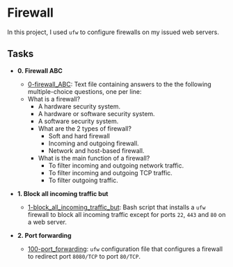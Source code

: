 # Firewall

In this project, I used `ufw` to configure firewalls on my issued web servers.

## Tasks

* **0. Firewall ABC**
  * [0-firewall_ABC](./0-firewall_ABC): Text file containing answers to the the
following multiple-choice questions, one per line:
  * What is a firewall?
	  * A hardware security system.
	  * A hardware or software security system.
	  * A software security system.
	* What are the 2 types of firewall?
	  * Soft and hard firewall
	  * Incoming and outgoing firewall.
	  * Network and host-based firewall.
	* What is the main function of a firewall?
	  * To filter incoming and outgoing network traffic.
	  * To filter incoming and outgoing TCP traffic.
	  * To filter outgoing traffic.

* **1. Block all incoming traffic but**
  * [1-block_all_incoming_traffic_but](./1-block_all_incoming_traffic_but): Bash
script that installs a `ufw` firewall to block all incoming traffic except for
ports `22`, `443` and `80` on a web server.

* **2. Port forwarding**
  * [100-port_forwarding](./100-port_forwarding): `ufw` configuration file that
configures a firewall to redirect port `8080/TCP` to port `80/TCP`.
